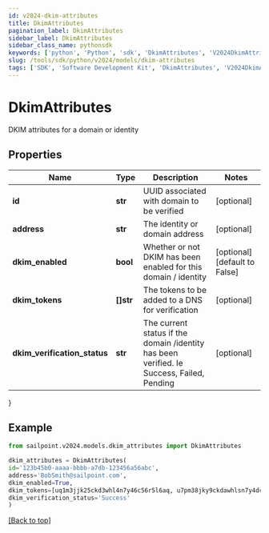 ```yaml
---
id: v2024-dkim-attributes
title: DkimAttributes
pagination_label: DkimAttributes
sidebar_label: DkimAttributes
sidebar_class_name: pythonsdk
keywords: ['python', 'Python', 'sdk', 'DkimAttributes', 'V2024DkimAttributes'] 
slug: /tools/sdk/python/v2024/models/dkim-attributes
tags: ['SDK', 'Software Development Kit', 'DkimAttributes', 'V2024DkimAttributes']
---
```


# DkimAttributes

DKIM attributes for a domain or identity

## Properties

Name | Type | Description | Notes
------------ | ------------- | ------------- | -------------
**id** | **str** | UUID associated with domain to be verified | [optional] 
**address** | **str** | The identity or domain address | [optional] 
**dkim_enabled** | **bool** | Whether or not DKIM has been enabled for this domain / identity | [optional] [default to False]
**dkim_tokens** | **[]str** | The tokens to be added to a DNS for verification | [optional] 
**dkim_verification_status** | **str** | The current status if the domain /identity has been verified. Ie Success, Failed, Pending | [optional] 
}

## Example

```python
from sailpoint.v2024.models.dkim_attributes import DkimAttributes

dkim_attributes = DkimAttributes(
id='123b45b0-aaaa-bbbb-a7db-123456a56abc',
address='BobSmith@sailpoint.com',
dkim_enabled=True,
dkim_tokens=[uq1m3jjk25ckd3whl4n7y46c56r5l6aq, u7pm38jky9ckdawhlsn7y4dcj6f5lpgq, uhpm3jjkjjckdkwhlqn7yw6cjer5tpay],
dkim_verification_status='Success'
)

```
[[Back to top]](#) 


